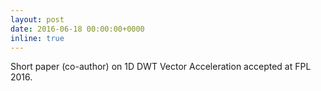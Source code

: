 ```yaml
---
layout: post
date: 2016-06-18 00:00:00+0000
inline: true
---
```


Short paper (co-author) on 1D DWT Vector Acceleration accepted at FPL 2016.

